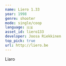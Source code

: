 ```yaml
---
name: Liero 1.33
year: 1998
genre: shooter
mode: single/coop
language: 🇬🇧
asset_id: liero133
developer: Joosa Riekkinen
top_pick: true
url: http://liero.be
---
```

Liaro